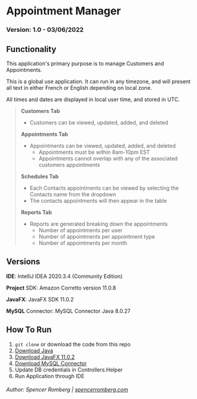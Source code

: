 # Appointment Manager
### Version: 1.0 - 03/06/2022

## Functionality
This application's primary purpose is to manage Customers and Appointments. 

This is a global use application. It can run in any timezone, and will present all text in either French or English depending on local zone.

All times and dates are displayed in local user time, and stored in UTC. 

> **Customers Tab**
> 
>  - Customers can be viewed, updated, added, and deleted 
> 
> **Appointments Tab**
> 
> - Appointments can be viewed, updated, added, and deleted
>   -  Appointments must be within 8am-10pm EST
>   -  Appointments cannot overlap with any of the associated customers appointments
>     
> **Schedules Tab**
> 
> - Each Contacts appointments can be viewed by selecting the Contacts name from the dropdown
> - The contacts appointments will then appear in the table
> 
> **Reports Tab**
> 
> - Reports are generated breaking down the appointments
>   - Number of appointments per user
>   - Number of appointments per appointment type
>   - Number of appointments per month 


## Versions

**IDE**: IntelliJ IDEA 2020.3.4 (Community Edition)

**Project** SDK: Amazon Corretto version 11.0.8

**JavaFX**: JavaFX SDK 11.0.2

**MySQL** Connector: MySQL Connector Java 8.0.27


## How To Run

1. `git clone` or download the code from this repo
2. [Download Java](https://openjfx.io/openjfx-docs/)
3. [Download JavaFX 11.0.2](https://openjfx.io/openjfx-docs/#install-javafx)
4. [Download MySQL Connector](https://dev.mysql.com/downloads/connector/j/)
5. Update DB credentials in Controllers.Helper
6. Run Application through IDE

###### Author: Spencer Romberg | [spencerromberg.com](spencerromberg.com)
